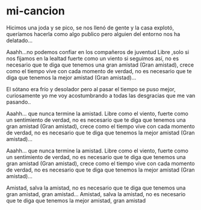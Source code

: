 # mi-cancion
Hicimos una joda y se pico,
se nos llenó de gente y la casa explotó,
queríamos hacerla como algo publico
pero alguien del entorno nos ha delatado...

Aaahh...no podemos confiar en los compañeros de juventud 
Libre ,solo si nos fijamos en la lealtad
fuerte como un viento
si seguimos así,
no es necesario que te diga que tenemos
una gran amistad (Gran amistad),
crece como el tiempo vive con cada momento de verdad,
no es necesario que te diga que tenemos la mejor amistad (Gran amistad)...

El sótano era frío
y desolador pero
al pasar el tiempo se puso mejor,
curiosamente yo me voy acostumbrando
a todas las desgracias que me van pasando..

Aaahh... que nunca termine la amistad.
Libre como el viento,
fuerte como un sentimiento
de verdad,
no es necesario que te diga que tenemos
una gran amistad (Gran amistad),
crece como el tiempo vive con cada momento de verdad,
no es necesario que te diga que tenemos la mejor amistad (Gran amistad)...

Aaahh... que nunca termine la amistad.
Libre como el viento,
fuerte como un sentimiento
de verdad,
no es necesario que te diga que tenemos
una gran amistad (Gran amistad),
crece como el tiempo vive con cada momento de verdad,
no es necesario que te diga que tenemos la mejor amistad (Gran amistad)...

Amistad, salva la amistad, no es necesario que te diga que tenemos una gran amistad, gran amistad...
Amistad, salva la amistad, no es necesario que te diga que tenemos la mejor amistad, gran amistad

